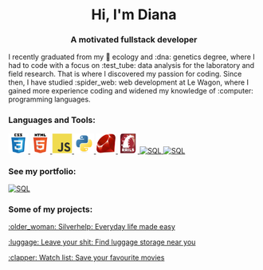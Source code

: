<h1 align="center">Hi, I'm Diana</h1>
<h3 align="center">A motivated fullstack developer</h3>
<p>I recently graduated from my 🌱 ecology and :dna: genetics degree, where I had to code with a focus on :test_tube: data analysis for the laboratory and field research. That is where I discovered my passion for coding. Since then, I have studied :spider_web: web development at Le Wagon, where I gained more experience coding and widened my knowledge of :computer: programming languages.</p>

<h3 align="left">Languages and Tools:</h3>
<p align="left"> <a href="https://www.w3schools.com/css/" target="_blank" rel="noreferrer"> <img src="https://raw.githubusercontent.com/devicons/devicon/master/icons/css3/css3-original-wordmark.svg" alt="css3" width="40" height="40"/> </a> <a href="https://www.w3.org/html/" target="_blank" rel="noreferrer"> <img src="https://raw.githubusercontent.com/devicons/devicon/master/icons/html5/html5-original-wordmark.svg" alt="html5" width="40" height="40"/> </a> <a href="https://developer.mozilla.org/en-US/docs/Web/JavaScript" target="_blank" rel="noreferrer"> <img src="https://raw.githubusercontent.com/devicons/devicon/master/icons/javascript/javascript-original.svg" alt="javascript" width="40" height="40"/> </a> <a href="https://www.python.org" target="_blank" rel="noreferrer"> <img src="https://raw.githubusercontent.com/devicons/devicon/master/icons/python/python-original.svg" alt="python" width="40" height="40"/> </a> <a href="https://www.ruby-lang.org/en/" target="_blank" rel="noreferrer"> <img src="https://raw.githubusercontent.com/devicons/devicon/master/icons/ruby/ruby-original.svg" alt="ruby" width="40" height="40"/> </a> <a href="https://rubyonrails.org" target="_blank" rel="noreferrer"> <img src="https://raw.githubusercontent.com/devicons/devicon/master/icons/rails/rails-original-wordmark.svg" alt="rails" width="40" height="40"/> </a> <a href="https://dev.mysql.com/doc/" target="_blank" rel="noreferrer"> <img src="https://img2.freepng.es/20180516/fzw/kisspng-microsoft-sql-server-stored-procedure-table-query-5afc611bdb7bb5.327615301526489371899.jpg" alt="SQL" width="40" height="40"/> </a> <a href="https://www.r-project.org/about.html" target="_blank" rel="noreferrer"> <img src="https://upload.wikimedia.org/wikipedia/commons/thumb/1/1b/R_logo.svg/1200px-R_logo.svg.png" alt="SQL" width="40" height="40"/> </a> </p>

<h3 align="left">See my portfolio:</h3>
<p><a href="https://troopl.com/dianapb" target="_blank" rel="noreferrer"> <img src="https://www.iconpacks.net/icons/2/free-folder-icon-1484-thumb.png" alt="SQL" width="40" height="40"/> </a> </p>


<h3 align="left">Some of my projects:</h3>
<p><a href="http://www.silverhelp.me/" target="_blank" rel="noreferrer">:older_woman: Silverhelp: Everyday life made easy </a></p>
<p><a href="https://leave-your-shit.herokuapp.com/" target="_blank" rel="noreferrer">:luggage: Leave your shit: Find luggage storage near you</a> </p>
<p><a href="https://watch-list-dpb.herokuapp.com/lists" target="_blank" rel="noreferrer">:clapper: Watch list: Save your favourite movies</a></p>
<!--
**Dpbaia/Dpbaia** is a ✨ _special_ ✨ repository because its `README.md` (this file) appears on your GitHub profile.

Here are some ideas to get you started:

- 🔭 I’m currently working on ...
- 🌱 I’m currently learning ...
- 👯 I’m looking to collaborate on ...
- 🤔 I’m looking for help with ...
- 💬 Ask me about ...
- 📫 How to reach me: ...
- 😄 Pronouns: ...
- ⚡ Fun fact: ...
-->
